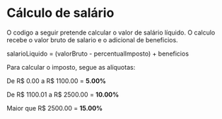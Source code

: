 # Cálculo de salário

O codigo a seguir pretende calcular o valor de salário líquido.
O calculo recebe o valor bruto de salario e o adicional de beneficios.

salarioLiquido = (valorBruto - percentualImposto) + beneficios

Para calcular o imposto, segue as alíquotas:

De R$ 0.00 a R$ 1100.00 = **5.00%**

De R$ 1100.01 a R$ 2500.00 = **10.00%**

Maior que R$ 2500.00 = **15.00%**